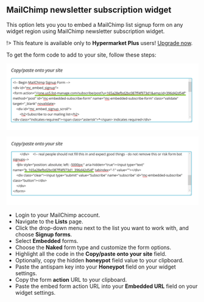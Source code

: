 ## MailChimp newsletter subscription widget

This option lets you you to embed a MailChimp list signup form on any widget region using MailChimp newsletter subscription widget.

!> This feature is available only to **Hypermarket Plus** users! [Upgrade now](https://www.mypreview.one).

To get the form code to add to your site, follow these steps:

![MailChimp forml](img/mailchimp-form-action.png)

![MailChimp form honeypot](img/mailchimp-form-honeypot.png)

* Login to your MailChimp account.
* Navigate to the **Lists** page.
* Click the drop-down menu next to the list you want to work with, and choose **Signup forms**.
* Select **Embedded** forms.
* Choose the **Naked** form type and customize the form options.
* Highlight all the code in the **Copy/paste onto your site** field.
* Optionally, copy the hidden **honeypot** field value to your clipboard.
* Paste the antispam key into your **Honeypot** field on your widget settings.
* Copy the form **action** URL to your clipboard.
* Paste the embed form action URL into your **Embedded URL** field on your widget settings.
